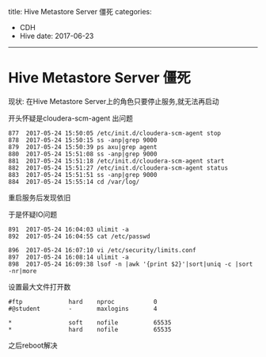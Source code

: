 title: Hive Metastore Server 僵死
categories: 
- CDH
- Hive
date: 2017-06-23
---
# Hive Metastore Server 僵死
现状: 在Hive Metastore Server上的角色只要停止服务,就无法再启动

开头怀疑是cloudera-scm-agent 出问题
```
877  2017-05-24 15:50:05 /etc/init.d/cloudera-scm-agent stop
878  2017-05-24 15:50:15 ss -anp|grep 9000
879  2017-05-24 15:50:39 ps axu|grep agent
880  2017-05-24 15:51:08 ss -anp|grep 9000
881  2017-05-24 15:51:18 /etc/init.d/cloudera-scm-agent start
882  2017-05-24 15:51:27 /etc/init.d/cloudera-scm-agent status
883  2017-05-24 15:51:51 ss -anp|grep 9000
884  2017-05-24 15:55:14 cd /var/log/
```
重启服务后发现依旧

于是怀疑IO问题
```
891  2017-05-24 16:04:03 ulimit -a
892  2017-05-24 16:04:55 cat /etc/passwd

896  2017-05-24 16:07:10 vi /etc/security/limits.conf 
897  2017-05-24 16:08:14 ulimit -a
898  2017-05-24 16:09:38 lsof -n |awk '{print $2}'|sort|uniq -c |sort -nr|more
```

设置最大文件打开数
```
#ftp             hard    nproc           0
#@student        -       maxlogins       4

*                soft    nofile          65535
*                hard    nofile          65535
```
之后reboot解决